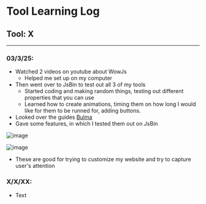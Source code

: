 # Tool Learning Log

## Tool: **X**

---

### 03/3/25:
* Watched 2 videos on youtube about WowJs
  *   Helped me set up on my computer
* Then went over to JsBin to test out all 3 of my tools
  *  Started coding and making random things, testing out different properties that you can use
  *  Learned how to create animations, timing them on how long I would like for them to be runned for, adding buttons.
*  Looked over the guides [Bulma](https://bulma.io/documentation/start/overview/)
  * Gave some features, in which I tested them out on JsBin    

![image](https://github.com/user-attachments/assets/e6e27473-9926-46d0-bc9a-06647b69aeb6)

![image](https://github.com/user-attachments/assets/afdad801-977f-4d3f-b170-1380b5a9ab74)

* These are good for trying to customize my website and try to capture user's attention

### X/X/XX:
* Text


<!-- 
* Links you used today (websites, videos, etc)
* Things you tried, progress you made, etc
* Challenges, a-ha moments, etc
* Questions you still have
* What you're going to try next
-->
